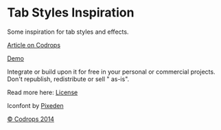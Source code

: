 Tab Styles Inspiration
=========

Some inspiration for tab styles and effects.

[Article on Codrops](http://tympanus.net/codrops/?p=19559)

[Demo](http://tympanus.net/Development/TabStylesInspiration/)

Integrate or build upon it for free in your personal or commercial projects. Don't republish, redistribute or sell "
as-is".

Read more here: [License](http://tympanus.net/codrops/licensing/)

Iconfont by [Pixeden](http://www.pixeden.com/icon-fonts/stroke-7-icon-font-set)

[© Codrops 2014](http://www.codrops.com)
